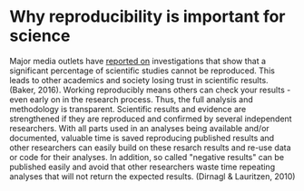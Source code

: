 # Why reproducibility is important for science

Major media outlets have [reported on](https://www.theguardian.com/science/2018/aug/27/attempt-to-replicate-major-social-scientific-findings-of-past-decade-fails) investigations that show that a significant percentage of scientific studies cannot be reproduced.
This leads to other academics and society losing trust in scientific results. (Baker, 2016).
Working reproducibly means others can check your results - even early on in the research process.
Thus, the full analysis and methodology is transparent.
Scientific results and evidence are strengthened if they are reproduced and confirmed by several independent researchers.
With all parts used in an analyses being available and/or documented, valuable time is saved reproducing published results and other researchers can easily build on these resarch results and re-use data or code for their analyses.
In addition, so called "negative results" can be published easily and avoid that other researchers waste time repeating analyses that will not return the expected results. (Dirnagl & Lauritzen, 2010)